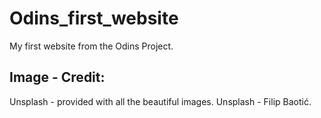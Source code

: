 # Odins_first_website

My first website from the Odins Project.

## Image - Credit:

Unsplash - provided with all the beautiful images.
Unsplash - Filip Baotić.
